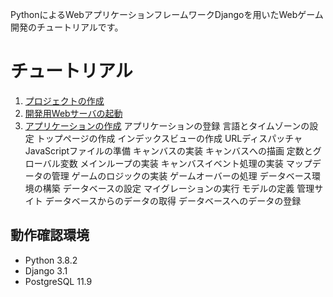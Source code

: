 PythonによるWebアプリケーションフレームワークDjangoを用いたWebゲーム開発のチュートリアルです。

# チュートリアル
1. [プロジェクトの作成](01_プロジェクトの作成.md)
2. [開発用Webサーバの起動](02_開発用Webサーバの起動.md)
3. [アプリケーションの作成](03_アプリケーションの作成.md)
アプリケーションの登録
言語とタイムゾーンの設定
トップページの作成
インデックスビューの作成
URLディスパッチャ
JavaScriptファイルの準備
キャンバスの実装
キャンバスへの描画
定数とグローバル変数
メインループの実装
キャンバスイベント処理の実装
マップデータの管理
ゲームのロジックの実装
ゲームオーバーの処理
データベース環境の構築
データベースの設定
マイグレーションの実行
モデルの定義
管理サイト
データベースからのデータの取得
データベースへのデータの登録

## 動作確認環境
- Python 3.8.2
- Django 3.1
- PostgreSQL 11.9

